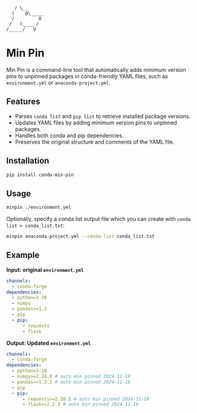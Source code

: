 ```
   / \__
  (    @\_____
  /         O
 /   (_____/  
/_____/   U   
```

# Min Pin

Min Pin is a command-line tool that automatically adds minimum version pins to unpinned packages in conda-friendly YAML files, such as `environment.yml` or `anaconda-project.yml`.

## Features

- Parses `conda list` and `pip list` to retrieve installed package versions.
- Updates YAML files by adding minimum version pins to unpinned packages.
- Handles both conda and pip dependencies.
- Preserves the original structure and comments of the YAML file.

## Installation

```bash
pip install conda-min-pin
```

## Usage

```bash
minpin ./environment.yml
```

Optionally, specify a conda list output file which you can create with `conda list > conda_list.txt`:

```bash
minpin anaconda-project.yml --conda-list conda_list.txt
```

## Example

**Input: original `environment.yml`**

```yaml
channels:
  - conda-forge
dependencies:
  - python=3.10
  - numpy
  - pandas>=1.3
  - pip
  - pip:
      - requests
      - flask
```



**Output: Updated `environment.yml`**
```yaml
channels:
  - conda-forge
dependencies:
  - python=3.10
  - numpy>=1.24.0 # auto min pinned 2024-11-18
  - pandas>=1.3.3 # auto min pinned 2024-11-18
  - pip
  - pip:
      - requests>=2.28.2 # auto min pinned 2024-11-18
      - flask>=2.2.3 # auto min pinned 2024-11-18
```

